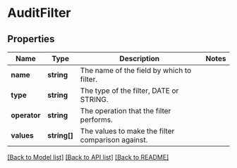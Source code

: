 # AuditFilter

## Properties
Name | Type | Description | Notes
------------ | ------------- | ------------- | -------------
**name** | **string** | The name of the field by which to filter. | 
**type** | **string** | The type of the filter, DATE or STRING. | 
**operator** | **string** | The operation that the filter performs. | 
**values** | **string[]** | The values to make the filter comparison against. | 

[[Back to Model list]](../README.md#documentation-for-models) [[Back to API list]](../README.md#documentation-for-api-endpoints) [[Back to README]](../README.md)


